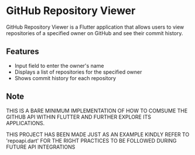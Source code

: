 # GitHub Repository Viewer

GitHub Repository Viewer is a Flutter application that allows users to view repositories of a specified owner on GitHub and see their commit history.

## Features

- Input field to enter the owner's name
- Displays a list of repositories for the specified owner
- Shows commit history for each repository

## Note

THIS IS A BARE MINIMUM IMPLEMENTATION OF HOW TO COMSUME THE GITHUB API WITHIN FLUTTER AND FURTHER EXPLORE ITS APPLICATIONS.

THIS PROJECT HAS BEEN MADE JUST AS AN EXAMPLE
KINDLY REFER TO 'repoapi.dart' FOR THE RIGHT PRACTICES TO BE FOLLOWED DURING FUTURE API INTEGRATIONS

